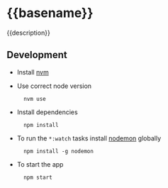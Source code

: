 # {{basename}}

{{description}}

## Development

- Install [nvm](https://github.com/creationix/nvm)
- Use correct node version

        nvm use

- Install dependencies

        npm install

- To run the `*:watch` tasks install [nodemon](https://github.com/remy/nodemon) globally

        npm install -g nodemon

- To start the app

        npm start
